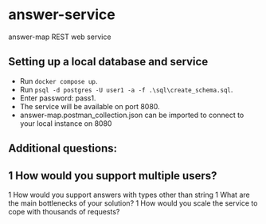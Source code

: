 # answer-service
answer-map REST web service

## Setting up a local database and service
- Run `docker compose up`.
- Run `psql -d postgres -U user1 -a -f .\sql\create_schema.sql`.
- Enter password: pass1.
- The service will be available on port 8080.
- answer-map.postman_collection.json can be imported to connect to your local instance on 8080

## Additional questions:

1 How would you support multiple users?
- 
1 How would you support answers with types other than string
1 What are the main bottlenecks of your solution?
1 How would you scale the service to cope with thousands of requests?